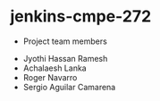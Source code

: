 # jenkins-cmpe-272

* Project team members
- Jyothi Hassan Ramesh
- Achalaesh Lanka
- Roger Navarro
- Sergio Aguilar Camarena
